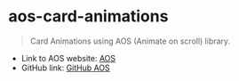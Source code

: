 # aos-card-animations 

> Card Animations using AOS (Animate on scroll) library.

- Link to AOS website: [AOS](https://michalsnik.github.io/aos/)
- GitHub link: [GitHub AOS](https://github.com/michalsnik/aos)
